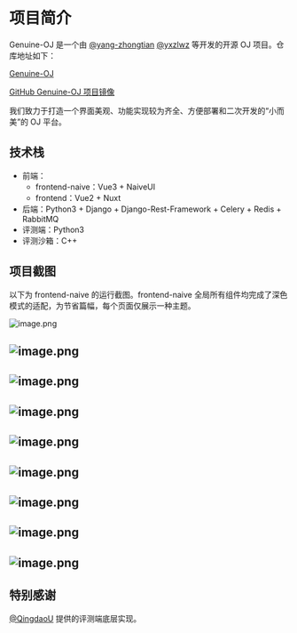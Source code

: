 # 项目简介

Genuine-OJ 是一个由 [@yang-zhongtian](https://github.com/yang-zhongtian) [@yxzlwz](https://github.com/yxzlwz) 等开发的开源 OJ 项目。仓库地址如下：

[Genuine-OJ](https://github.com/genuine-oj)

[GitHub Genuine-OJ 项目镜像](https://git.qdzx.icu/genuine-oj)

我们致力于打造一个界面美观、功能实现较为齐全、方便部署和二次开发的“小而美”的 OJ 平台。

## 技术栈

- 前端：
  - frontend-naive：Vue3 + NaiveUI
  - frontend：Vue2 + Nuxt
- 后端：Python3 + Django + Django-Rest-Framework + Celery + Redis + RabbitMQ
- 评测端：Python3
- 评测沙箱：C++

## 项目截图

以下为 frontend-naive 的运行截图。frontend-naive 全局所有组件均完成了深色模式的适配，为节省篇幅，每个页面仅展示一种主题。

![image.png](https://cdn.nlark.com/yuque/0/2022/png/12518359/1667636289454-4aa5f721-912e-4424-a2d0-912cb3604e7f.png#averageHue=%23121217&clientId=u875f2737-ad66-4&from=paste&height=737&id=u04de9498&originHeight=921&originWidth=1920&originalType=binary&ratio=1&rotation=0&showTitle=false&size=70053&status=done&style=none&taskId=u71f37d08-c854-4b89-8032-13f0a7fa563&title=&width=1536)

## ![image.png](https://cdn.nlark.com/yuque/0/2022/png/12518359/1667636306267-12b963e6-a290-455e-b162-b8f24a3f4992.png#averageHue=%2316161a&clientId=u875f2737-ad66-4&from=paste&height=737&id=u8290c5c7&originHeight=921&originWidth=1920&originalType=binary&ratio=1&rotation=0&showTitle=false&size=78247&status=done&style=none&taskId=ub45d8c06-7df7-4e8d-999c-b98b19d8546&title=&width=1536)

## ![image.png](https://cdn.nlark.com/yuque/0/2022/png/12518359/1667636322651-0fd23936-dbd2-411a-b2c2-7ed933ac9721.png#averageHue=%23131318&clientId=u875f2737-ad66-4&from=paste&height=737&id=u96c1a40d&originHeight=921&originWidth=1920&originalType=binary&ratio=1&rotation=0&showTitle=false&size=69401&status=done&style=none&taskId=uf4c97f06-7326-4b08-bda5-232eca310d0&title=&width=1536)

## ![image.png](https://cdn.nlark.com/yuque/0/2022/png/12518359/1667636452038-e520e473-b2ce-4328-a6d1-573a5f32731f.png#averageHue=%23191b20&clientId=u875f2737-ad66-4&from=paste&height=737&id=uc7c6cec5&originHeight=921&originWidth=1920&originalType=binary&ratio=1&rotation=0&showTitle=false&size=58152&status=done&style=none&taskId=u4b4d183f-a812-4589-a869-ff419070119&title=&width=1536)

## ![image.png](https://cdn.nlark.com/yuque/0/2022/png/12518359/1667636468009-5e191ac5-21d9-4aba-86c9-e041207cda74.png#averageHue=%2316161a&clientId=u875f2737-ad66-4&from=paste&height=737&id=u58362d84&originHeight=921&originWidth=1920&originalType=binary&ratio=1&rotation=0&showTitle=false&size=62592&status=done&style=none&taskId=ud6621cb5-e02a-4ad6-9398-1f4a8a14705&title=&width=1536)

## ![image.png](https://cdn.nlark.com/yuque/0/2022/png/12518359/1667636486031-3ea2ae93-34d8-45bd-97d0-c961412f4c69.png#averageHue=%23fefdfc&clientId=u875f2737-ad66-4&from=paste&height=737&id=u2ae0366d&originHeight=921&originWidth=1920&originalType=binary&ratio=1&rotation=0&showTitle=false&size=120819&status=done&style=none&taskId=u8595120a-a75b-4f9c-8bbd-c2383b9f8dc&title=&width=1536)

## ![image.png](https://cdn.nlark.com/yuque/0/2022/png/12518359/1667636519313-22abe980-49a5-448d-b250-8841bbdc707e.png#averageHue=%23fefefd&clientId=u875f2737-ad66-4&from=paste&height=737&id=u96d71759&originHeight=921&originWidth=1920&originalType=binary&ratio=1&rotation=0&showTitle=false&size=70332&status=done&style=none&taskId=ue3896fde-b9d9-4388-8a37-254e761c9da&title=&width=1536)

## ![image.png](https://cdn.nlark.com/yuque/0/2022/png/12518359/1667636542234-3579cf34-22d0-4d6d-bf2b-5d0da422c35a.png#averageHue=%23fefefd&clientId=u875f2737-ad66-4&from=paste&height=737&id=u71cfbba3&originHeight=921&originWidth=1920&originalType=binary&ratio=1&rotation=0&showTitle=false&size=93794&status=done&style=none&taskId=u3683a7d5-8767-4b87-a2e5-63c15e3dd6b&title=&width=1536)

## ![image.png](https://cdn.nlark.com/yuque/0/2022/png/12518359/1667636634526-6e2dbae2-992d-4572-a626-17b94449612d.png#averageHue=%23fefefe&clientId=u875f2737-ad66-4&from=paste&height=737&id=u344795e0&originHeight=921&originWidth=1920&originalType=binary&ratio=1&rotation=0&showTitle=false&size=77093&status=done&style=none&taskId=u73715e30-0d3e-43e3-8b77-6026bd19362&title=&width=1536)

## 特别感谢

[@QingdaoU](https://github.com/QingdaoU) 提供的评测端底层实现。
